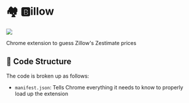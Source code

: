 # :houses: :b:illow
<a href="LICENSE.txt"><img src="https://img.shields.io/badge/License-GPL_3.0-lightgray.svg" /></a>

Chrome extension to guess Zillow's Zestimate prices

## :file_folder: Code Structure
The code is broken up as follows:

- `manifest.json`: Tells Chrome everything it needs to know to properly load up the extension
